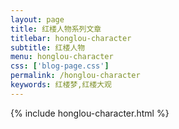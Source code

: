 ```yaml
---
layout: page
title: 红楼人物系列文章
titlebar: honglou-character
subtitle: 红楼人物
menu: honglou-character
css: ['blog-page.css']
permalink: /honglou-character
keywords: 红楼梦,红楼大观
---
```

{% include honglou-character.html %}